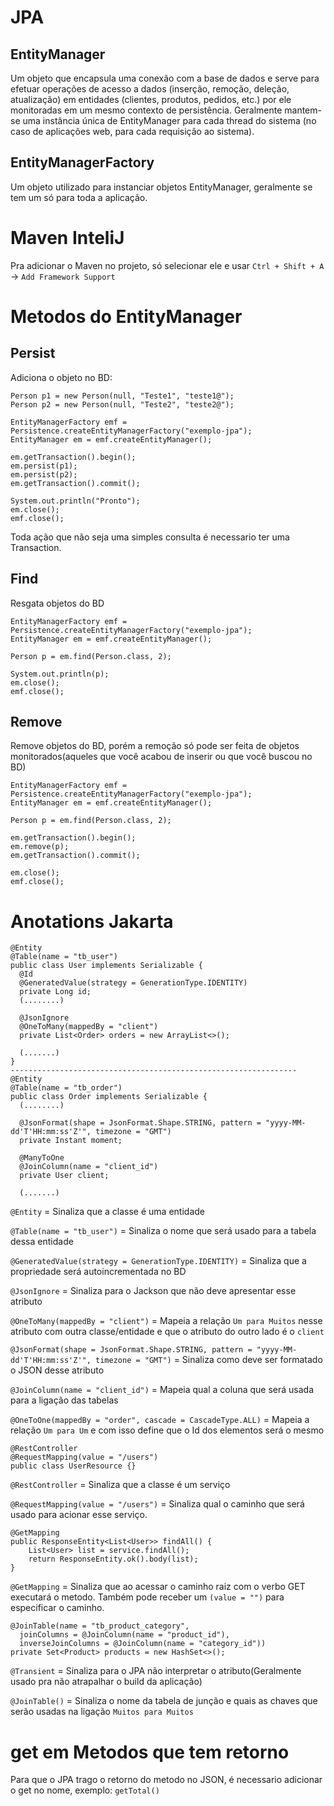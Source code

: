 # JPA
## EntityManager
Um objeto que encapsula uma conexão com a base de dados e serve para efetuar operações de
acesso a dados (inserção, remoção, deleção, atualização) em entidades (clientes, produtos, pedidos, etc.)
por ele monitoradas em um mesmo contexto de persistência. Geralmente mantem-se uma instância única de EntityManager para cada thread do sistema (no caso
de aplicações web, para cada requisição ao sistema).

## EntityManagerFactory
Um objeto utilizado para instanciar objetos EntityManager, geralmente se tem um só para toda a aplicação.

# Maven InteliJ
Pra adicionar o Maven no projeto, só selecionar ele e usar `Ctrl + Shift + A` -> `Add Framework Support`

# Metodos do EntityManager
## Persist
Adiciona o objeto no BD:
```
Person p1 = new Person(null, "Teste1", "teste1@");
Person p2 = new Person(null, "Teste2", "teste2@");

EntityManagerFactory emf = Persistence.createEntityManagerFactory("exemplo-jpa");
EntityManager em = emf.createEntityManager();

em.getTransaction().begin();
em.persist(p1);
em.persist(p2);
em.getTransaction().commit();

System.out.println("Pronto");
em.close();
emf.close();
```
Toda ação que não seja uma simples consulta é necessario ter uma Transaction.

## Find
Resgata objetos do BD
```
EntityManagerFactory emf = Persistence.createEntityManagerFactory("exemplo-jpa");
EntityManager em = emf.createEntityManager();

Person p = em.find(Person.class, 2);

System.out.println(p);
em.close();
emf.close();
```

## Remove
Remove objetos do BD, porém a remoção só pode ser feita de objetos monitorados(aqueles que você acabou de inserir ou que você buscou no BD)
```
EntityManagerFactory emf = Persistence.createEntityManagerFactory("exemplo-jpa");
EntityManager em = emf.createEntityManager();

Person p = em.find(Person.class, 2);

em.getTransaction().begin();
em.remove(p);
em.getTransaction().commit();

em.close();
emf.close();
```

# Anotations Jakarta
```
@Entity
@Table(name = "tb_user")
public class User implements Serializable {
  @Id
  @GeneratedValue(strategy = GenerationType.IDENTITY)
  private Long id;
  (........)

  @JsonIgnore
  @OneToMany(mappedBy = "client")
  private List<Order> orders = new ArrayList<>();

  (.......)
}
----------------------------------------------------------------
@Entity
@Table(name = "tb_order")
public class Order implements Serializable {
  (........)

  @JsonFormat(shape = JsonFormat.Shape.STRING, pattern = "yyyy-MM-dd'T'HH:mm:ss'Z'", timezone = "GMT")
  private Instant moment;

  @ManyToOne
  @JoinColumn(name = "client_id")
  private User client;

  (.......)
```
`@Entity` = Sinaliza que a classe é uma entidade

`@Table(name = "tb_user")` = Sinaliza o nome que será usado para a tabela dessa entidade

`@GeneratedValue(strategy = GenerationType.IDENTITY)` = Sinaliza que a propriedade será autoincrementada no BD

`@JsonIgnore` = Sinaliza para o Jackson que não deve apresentar esse atributo

`@OneToMany(mappedBy = "client")` = Mapeia a relação `Um para Muitos` nesse atributo com outra classe/entidade e que o atributo do outro lado é o `client` 

`@JsonFormat(shape = JsonFormat.Shape.STRING, pattern = "yyyy-MM-dd'T'HH:mm:ss'Z'", timezone = "GMT")` = Sinaliza como deve ser formatado o JSON desse atributo

`@JoinColumn(name = "client_id")` = Mapeia qual a coluna que será usada para a ligação das tabelas


`@OneToOne(mappedBy = "order", cascade = CascadeType.ALL)` = Mapeia a relação `Um para Um` e com isso define que o Id dos elementos será o mesmo

```
@RestController
@RequestMapping(value = "/users")
public class UserResource {}
```
`@RestController` = Sinaliza que a classe é um serviço

`@RequestMapping(value = "/users")` = Sinaliza qual o caminho que será usado para acionar esse serviço.

```
@GetMapping
public ResponseEntity<List<User>> findAll() {
    List<User> list = service.findAll();
    return ResponseEntity.ok().body(list);
}
```
`@GetMapping` = Sinaliza que ao acessar o caminho raiz com o verbo GET executará o metodo. Também pode receber um `(value = "")` para especificar o caminho.

```
@JoinTable(name = "tb_product_category",
  joinColumns = @JoinColumn(name = "product_id"),
  inverseJoinColumns = @JoinColumn(name = "category_id"))
private Set<Product> products = new HashSet<>();
```
`@Transient` = Sinaliza para o JPA não interpretar o atributo(Geralmente usado pra não atrapalhar o build da aplicação)

`@JoinTable()` = Sinaliza o nome da tabela de junção e quais as chaves que serão usadas na ligação `Muitos para Muitos`

# get em Metodos que tem retorno
Para que o JPA trago o retorno do metodo no JSON, é necessario adicionar o get no nome, exemplo: `getTotal()`
